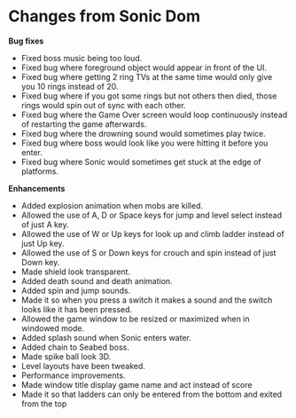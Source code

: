 # Changes from Sonic Dom

**Bug fixes**
-	Fixed boss music being too loud.
-	Fixed bug where foreground object would appear in front of the UI.
-	Fixed bug where getting 2 ring TVs at the same time would only give you 10 rings instead of 20.
-	Fixed bug where if you got some rings but not others then died, those rings would spin out of sync with each other. 
-	Fixed bug where the Game Over screen would loop continuously instead of restarting the game afterwards. 
-	Fixed bug where the drowning sound would sometimes play twice.
-	Fixed bug where boss would look like you were hitting it before you enter.
- Fixed bug where Sonic would sometimes get stuck at the edge of platforms.

**Enhancements**
-	Added explosion animation when mobs are killed.
-	Allowed the use of A, D or Space keys for jump and level select instead of just A key.
-	Allowed the use of W or Up keys for look up and climb ladder instead of just Up key.
-	Allowed the use of S or Down keys for crouch and spin instead of just Down key.
-	Made shield look transparent.
-	Added death sound and death animation.
-	Added spin and jump sounds.
-	Made it so when you press a switch it makes a sound and the switch looks like it has been pressed.
-	Allowed the game window to be resized or maximized when in windowed mode.
-	Added splash sound when Sonic enters water.
-	Added chain to Seabed boss.
-	Made spike ball look 3D.
-	Level layouts have been tweaked. 
-	Performance improvements. 
-	Made window title display game name and act instead of score
-	Made it so that ladders can only be entered from the bottom and exited from the top

